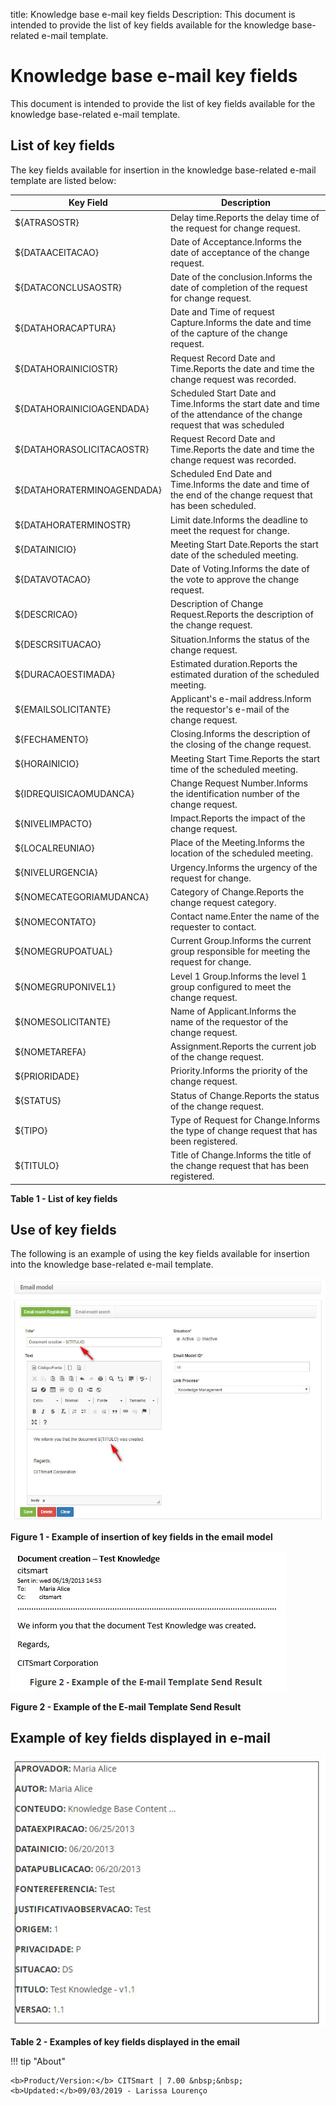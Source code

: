 title: Knowledge base e-mail key fields
Description: This document is intended to provide the list of key fields available for the knowledge base-related e-mail template.
# Knowledge base e-mail key fields

This document is intended to provide the list of key fields available for the knowledge base-related e-mail template.

List of key fields
----------------------------

The key fields available for insertion in the knowledge base-related e-mail template are listed below:

| Key Field                  | Description                                                                                                              |
|----------------------------|--------------------------------------------------------------------------------------------------------------------------|
| ${ATRASOSTR}               | Delay time.Reports the delay time of the request for change request.                                                     |
| ${DATAACEITACAO}           | Date of Acceptance.Informs the date of acceptance of the change request.                                                 |
| ${DATACONCLUSAOSTR}        | Date of the conclusion.Informs the date of completion of the request for change request.                                 |
| ${DATAHORACAPTURA}         | Date and Time of request Capture.Informs the date and time of the capture of the change request.                         |
| ${DATAHORAINICIOSTR}       | Request Record Date and Time.Reports the date and time the change request was recorded.                                  |
| ${DATAHORAINICIOAGENDADA}  | Scheduled Start Date and Time.Informs the start date and time of the attendance of the change request that was scheduled |
| ${DATAHORASOLICITACAOSTR}  | Request Record Date and Time.Reports the date and time the change request was recorded.                                  |
| ${DATAHORATERMINOAGENDADA} | Scheduled End Date and Time.Informs the date and time of the end of the change request that has been scheduled.          |
| ${DATAHORATERMINOSTR}      | Limit date.Informs the deadline to meet the request for change.                                                          |
| ${DATAINICIO}              | Meeting Start Date.Reports the start date of the scheduled meeting.                                                      |
| ${DATAVOTACAO}             | Date of Voting.Informs the date of the vote to approve the change request.                                               |
| ${DESCRICAO}               | Description of Change Request.Reports the description of the change request.                                             |
| ${DESCRSITUACAO}           | Situation.Informs the status of the change request.                                                                      |
| ${DURACAOESTIMADA}         | Estimated duration.Reports the estimated duration of the scheduled meeting.                                              |
| ${EMAILSOLICITANTE}        | Applicant's e-mail address.Inform the requestor's e-mail of the change request.                                          |
| ${FECHAMENTO}              | Closing.Informs the description of the closing of the change request.                                                    |
| ${HORAINICIO}              | Meeting Start Time.Reports the start time of the scheduled meeting.                                                      |
| ${IDREQUISICAOMUDANCA}     | Change Request Number.Informs the identification number of the change request.                                           |
| ${NIVELIMPACTO}            | Impact.Reports the impact of the change request.                                                                         |
| ${LOCALREUNIAO}            | Place of the Meeting.Informs the location of the scheduled meeting.                                                      |
| ${NIVELURGENCIA}           | Urgency.Informs the urgency of the request for change.                                                                   |
| ${NOMECATEGORIAMUDANCA}    | Category of Change.Reports the change request category.                                                                  |
| ${NOMECONTATO}             | Contact name.Enter the name of the requester to contact.                                                                 |
| ${NOMEGRUPOATUAL}          | Current Group.Informs the current group responsible for meeting the request for change.                                  |
| ${NOMEGRUPONIVEL1}         | Level 1 Group.Informs the level 1 group configured to meet the change request.                                           |
| ${NOMESOLICITANTE}         | Name of Applicant.Informs the name of the requestor of the change request.                                               |
| ${NOMETAREFA}              | Assignment.Reports the current job of the change request.                                                                |
| ${PRIORIDADE}              | Priority.Informs the priority of the change request.                                                                     |
| ${STATUS}                  | Status of Change.Reports the status of the change request.                                                               |
| ${TIPO}                    | Type of Request for Change.Informs the type of change request that has been registered.                                  |
| ${TITULO}                  | Title of Change.Informs the title of the change request that has been registered.                                        |

**Table 1 - List of key fields**

Use of key fields
------------------------------

The following is an example of using the key fields available for insertion into the knowledge base-related e-mail template.

![Example](Images/know.img1.jpg)

**Figure 1 - Example of insertion of key fields in the email model**

![Example](Images/know.img2.jpg)

**Figure 2 - Example of the E-mail Template Send Result**

Example of key fields displayed in e-mail
-----------------------------------------------

![Fields](Images/know.img3.jpg)

**Table 2 - Examples of key fields displayed in the email**

!!! tip "About"

    <b>Product/Version:</b> CITSmart | 7.00 &nbsp;&nbsp;
    <b>Updated:</b>09/03/2019 - Larissa Lourenço
